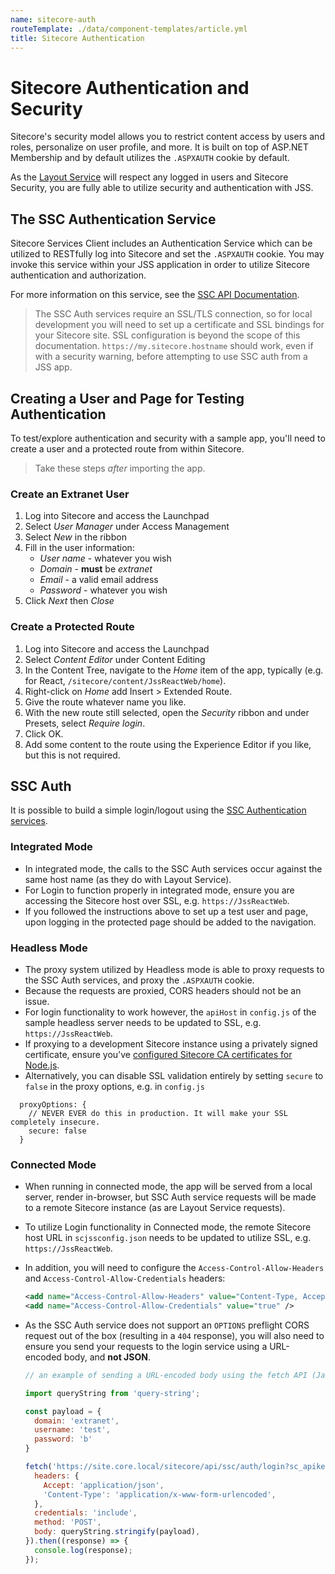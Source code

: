 ```yaml
---
name: sitecore-auth
routeTemplate: ./data/component-templates/article.yml
title: Sitecore Authentication
---
```


# Sitecore Authentication and Security

Sitecore's security model allows you to restrict content access by users and roles, personalize on user profile, and more. It is built on top of ASP.NET Membership and by default utilizes the `.ASPXAUTH` cookie by default.

As the [Layout Service](/docs/fundamentals/services/layout-service) will respect any logged in users and Sitecore Security, you are fully able to utilize security and authentication with JSS.

## The SSC Authentication Service

Sitecore Services Client includes an Authentication Service which can be utilized to RESTfully log into Sitecore and set the `.ASPXAUTH` cookie. You may invoke this service within your JSS application in order to utilize Sitecore authentication and authorization.

For more information on this service, see the [SSC API Documentation](https://doc.sitecore.net/sitecore_experience_platform/developing/developing_with_sitecore/sitecoreservicesclient/the_restful_api_for_the_itemservice).

> The SSC Auth services require an SSL/TLS connection, so for local development you will need to set up a certificate and SSL bindings for your Sitecore site. SSL configuration is beyond the scope of this documentation. `https://my.sitecore.hostname` should work, even if with a security warning, before attempting to use SSC auth from a JSS app.

## Creating a User and Page for Testing Authentication

To test/explore authentication and security with a sample app, you'll need to create a user and a protected route from within Sitecore.

> Take these steps *after* importing the app.

### Create an Extranet User
1. Log into Sitecore and access the Launchpad
1. Select *User Manager* under Access Management
1. Select *New* in the ribbon
1. Fill in the user information:
    * *User name* - whatever you wish
    * *Domain* - **must** be *extranet*
    * *Email* - a valid email address
    * *Password* - whatever you wish
1. Click *Next* then *Close*

### Create a Protected Route
1. Log into Sitecore and access the Launchpad
1. Select *Content Editor* under Content Editing
1. In the Content Tree, navigate to the *Home* item of the app, typically (e.g. for React, `/sitecore/content/JssReactWeb/home`).
1. Right-click on *Home* add Insert > Extended Route.
1. Give the route whatever name you like.
1. With the new route still selected, open the *Security* ribbon and under Presets, select *Require login*.
1. Click OK.
1. Add some content to the route using the Experience Editor if you like, but this is not required.

## SSC Auth 

It is possible to build a simple login/logout using the [SSC Authentication services](https://doc.sitecore.net/sitecore_experience_platform/developing/developing_with_sitecore/sitecoreservicesclient/the_restful_api_for_the_itemservice).

### Integrated Mode

* In integrated mode, the calls to the SSC Auth services occur against the same host name (as they do with Layout Service).
* For Login to function properly in integrated mode, ensure you are accessing the Sitecore host over SSL, e.g. `https://JssReactWeb`.
* If you followed the instructions above to set up a test user and page, upon logging in the protected page should be added to the navigation.

### Headless Mode

* The proxy system utilized by Headless mode is able to proxy requests to the SSC Auth services, and proxy the `.ASPXAUTH` cookie.
* Because the requests are proxied, CORS headers should not be an issue.
* For login functionality to work however, the `apiHost` in `config.js` of the sample headless server needs to be updated to SSL, e.g. `https://JssReactWeb`.
* If proxying to a development Sitecore instance using a privately signed certificate, ensure you've [configured Sitecore CA certificates for Node.js](/docs/fundamentals/troubleshooting/node-certificates).
* Alternatively, you can disable SSL validation entirely by setting `secure` to `false` in the proxy options, e.g. in `config.js`

```
  proxyOptions: {
    // NEVER EVER do this in production. It will make your SSL completely insecure.
    secure: false
  }
```

### Connected Mode

* When running in connected mode, the app will be served from a local server, render in-browser, but SSC Auth service requests will be made to a remote Sitecore instance (as are Layout Service requests).
* To utilize Login functionality in Connected mode, the remote Sitecore host URL in `scjssconfig.json` needs to be updated to utilize SSL, e.g. `https://JssReactWeb`.
* In addition, you will need to configure the `Access-Control-Allow-Headers` and `Access-Control-Allow-Credentials` headers:

    ```xml
    <add name="Access-Control-Allow-Headers" value="Content-Type, Accept, X-Requested-With, Session" />
    <add name="Access-Control-Allow-Credentials" value="true" />
    ```

* As the SSC Auth service does not support an `OPTIONS` preflight CORS request out of the box (resulting in a `404` response), you will also need to ensure you send your requests to the login service using a URL-encoded body, and **not JSON**.

    ```js
    // an example of sending a URL-encoded body using the fetch API (JavaScript)

    import queryString from 'query-string';

    const payload = {
      domain: 'extranet',
      username: 'test',
      password: 'b'
    }

    fetch('https://site.core.local/sitecore/api/ssc/auth/login?sc_apikey={DCE1069B-36E8-4A66-946E-C1B07071C38C}', {
      headers: {
        Accept: 'application/json',
        'Content-Type': 'application/x-www-form-urlencoded',
      },
      credentials: 'include',
      method: 'POST',
      body: queryString.stringify(payload),
    }).then((response) => {
      console.log(response);
    });
    ```
